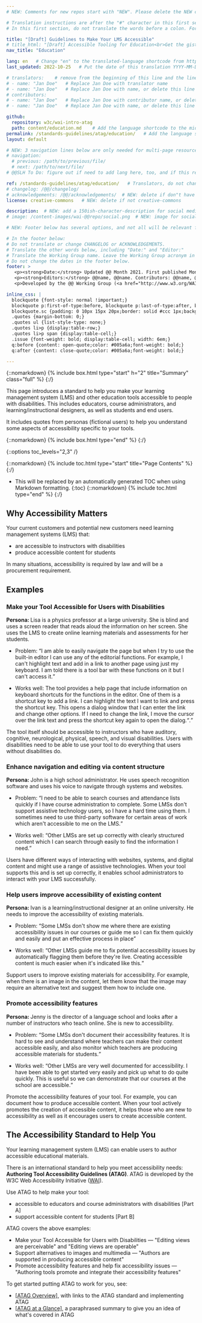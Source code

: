 ```yaml
---
# NEW: Comments for new repos start with "NEW". Please delete the NEW comments. Leave the other comments for translators. Also, search for @@s to replace. For multi-page resources and other frontmatter info, see: https://wai-website-theme.netlify.app/writing/frontmatter/

# Translation instructions are after the "#" character in this first section. They are comments that do not show up in the web page. You do not need to translate the instructions after #.
# In this first section, do not translate the words before a colon. For example, do not translate "title:". Do translate the text after "title:".

title: "[Draft] Guidelines to Make Your LMS Accessible"
# title_html: "[Draft] Accessible Tooling for Education<br>Get the gist of what your tool needs to support accessible education"
nav_title: "Education"

lang: en   # Change "en" to the translated-language shortcode from https://www.iana.org/assignments/language-subtag-registry/language-subtag-registry
last_updated: 2022-10-25   # Put the date of this translation YYYY-MM-DD (with month in the middle)

# translators:    # remove from the beginning of this line and the lines below: "# " (the hash sign and the space)
# - name: "Jan Doe"   # Replace Jan Doe with translator name
# - name: "Jan Doe"   # Replace Jan Doe with name, or delete this line if not multiple translators
# contributors:
# - name: "Jan Doe"   # Replace Jan Doe with contributor name, or delete this line if none
# - name: "Jan Doe"   # Replace Jan Doe with name, or delete this line if not multiple contributors

github:
  repository: w3c/wai-intro-atag
  path: content/education.md    # Add the language shortcode to the middle of the filename, for example: content/index.fr.md
permalink: /standards-guidelines/atag/education/   # Add the language shortcode to the end, with no slash at end, for example: /link/to/page/fr
layout: default

# NEW: 3 navigation lines below are only needed for multi-page resources where you have previous and next at the bottom. If so, un-comment them; otherwise delete these lines.
# navigation:
  # previous: /path/to/previous/file/
  # next: /path/to/next/file/
# @@SLH To Do: figure out if need to add lang here, too, and if this replaces "order" from older resources?

ref: /standards-guidelines/atag/education/   # Translators, do not change this
# changelog: /@@/changelog/ 
# acknowledgements: /@@/acknowledgements/  # NEW: delete if don"t have a separate acknowledgements page. And delete it in the footer below.
license: creative-commons   # NEW: delete if not creative-commons

description:  # NEW: add a 150ish-character-description for social media   # translate the description
# image: /content-images/wai-@@repo/social.png  # NEW: image for social media

# NEW: Footer below has several options, and not all will be relevant for specific pages. (Ask Shawn if questions.)

# In the footer below:
# Do not translate or change CHANGELOG or ACKNOWLEDGEMENTS.
# Translate the other words below, including "Date:" and "Editor:"
# Translate the Working Group name. Leave the Working Group acronym in English.
# Do not change the dates in the footer below.
footer: >
   <p><strong>Date:</strong> Updated @@ Month 2021. First published Month 20@@. CHANGELOG.</p>
   <p><strong>Editors:</strong> @@name, @@name. Contributors: @@name, @@name, and <a href="https://www.w3.org/groups/wg/@@wg/participants">participants of the @@WG</a>. ACKNOWLEDGEMENTS lists contributors and credits.</p>
   <p>Developed by the @@ Working Group (<a href="http://www.w3.org/WAI/@@/">@@WG</a>). Developed as part of the <a href="https://www.w3.org/WAI/@@/">WAI-@@ project</a>, @@co-funded by the European Commission.</p>

inline_css: |
  blockquote {font-style: normal !important;}
  blockquote p:first-of-type:before, blockquote p:last-of-type:after, blockquote dl:last-of-type:after {content: '' !important;margin-left: 0 !important;}
  blockquote.sc {padding: 0 10px 15px 20px;border: solid #ccc 1px;background: #f0f0f0;color: #000; margin: 0;}
  .quotes {margin-bottom: 0;}
  .quotes ul {list-style-type: none;}
  .quotes li>p {display:table-row;}
  .quotes li>p span {display:table-cell;}
  .issue {font-weight: bold; display:table-cell; width: 6em;}
  q:before {content: open-quote;color: #005a6a;font-weight: bold;}
  q:after {content: close-quote;color: #005a6a;font-weight: bold;}

---
```


{::nomarkdown}
{% include box.html type="start" h="2" title="Summary" class="full" %}
{:/}

This page introduces a standard to help you make your learning management system (LMS) and other education  tools accessible to people with disabilities. This includes educators, course administrators, and learning/instructional designers, as well as students and end users.

It includes quotes from personas (fictional users) to help you understand some aspects of accessibility specific to your tools.

{::nomarkdown}
{% include box.html type="end" %}
{:/}

{::options toc_levels="2,3" /}

{::nomarkdown}
{% include toc.html type="start" title="Page Contents" %}
{:/}

- This will be replaced by an automatically generated TOC when using Markdown formatting.
{:toc}
{::nomarkdown}
{% include toc.html type="end" %}
{:/}

## Why Accessibility Matters

Your current customers and potential new customers need learning management systems (LMS) that:

* are accessible to instructors with disabilities
* produce accessible content for students

In many situations, accessibility is required by law and will be a procurement requirement.

## Examples

### Make your Tool Accessible for Users with Disabilities

<p class="persona"><strong>Persona: </strong>Lisa is a physics professor at a large university. She is blind and uses a screen reader that reads aloud the information on her screen. She uses the LMS to create online learning materials and assessments for her students.</p>
<div class="quotes">
  <ul>
    <li>
      <p><span class="issue">Problem: </span><span><q>I am able to easily navigate the page but when I try to use the built-in editor I can use any of the editorial functions. For example, I can't highlight text and add in a link to another page using just my keyboard. I am told there is a tool bar with these functions on it but I can't access it.</q></span></p>
    </li>
    <li>
      <p><span class="issue">Works well: The tool provides a help page that include information on keyboard shortcuts for the functions in the editor. One of them is a shortcut key to add a link. I can highlight the text I want to link and press the shortcut key. This opens a dialog window that I can enter the link and change other options. If I need to change the link, I move the cursor over the link text and press the shortcut key again to open the dialog.</span><span><q>.</q></span></p>
    </li>
  </ul>
</div>

The tool itself should be accessible to instructors who have auditory, cognitive, neurological, physical, speech, and visual disabilities. Users with disabilities need to be able to use your tool to do everything that users without disabilities do.

### Enhance navigation and editing via content structure

<p class="persona"><strong>Persona: </strong>John is a high school administrator. He uses speech recognition software and uses his voice to navigate through systems and websites.</p>

<div class="quotes">
  <ul>
    <li>
      <p><span class="issue">Problem: </span><span><q>I need to be able to search courses and attendance lists quickly if I have course administration to complete. Some LMSs don't support assistive technology users, so I have a hard time using them. I sometimes need to use third-party software for certain areas of work which aren't accessible to me on the LMS.</q></span></p>
    </li>
    <li>
      <p><span class="issue">Works well: </span><span><q>Other LMSs are set up correctly with clearly structured content which I can search through easily to find the information I need.</q></span></p>
    </li>
  </ul>
</div>

Users have different ways of interacting with websites, systems, and digital content and might use a range of assistive technologies. When your tool supports this and is set up correctly, it enables school administrators to interact with your LMS successfully. 


### Help users improve accessibility of existing content

<p class="persona"><strong>Persona: </strong>Ivan is a learning/instructional designer at an online university. He needs to improve the accessibility of existing materials.</p>
<div class="quotes">
  <ul>
    <li>
      <p><span class="issue">Problem: </span><span><q>Some LMSs don't show me where there are existing accessibility issues in our courses or guide me so I can fix them quickly and easily and put an effective process in place</q></span></p>
    </li>
    <li>
      <p><span class="issue">Works well: </span><span><q>Other LMSs guide me to fix potential accessibility issues by automatically flagging them before they're live. Creating accessible content is much easier when it's indicated like this.</q></span></p>
    </li>
  </ul>
</div>

Support users to improve existing materials for accessibility. For example, when there is an image in the content, let them know that the image may require an alternative text and suggest them how to include one.

### Promote accessibility features

<p class="persona"><strong>Persona: </strong>Jenny is the director of a language school and looks after a number of instructors who teach online. She is new to accessibility.</p>
<div class="quotes">
  <ul>
    <li>
      <p><span class="issue">Problem: </span><span><q>Some LMSs don't document their accessibility features. It is hard to see and understand where teachers can make their content accessible easily, and also monitor which teachers are producing accessible materials for students.</q></span></p>
    </li>
    <li>
      <p><span class="issue">Works well: </span><span><q>Other LMSs are very well documented for accessibility. I have been able to get started very easily and pick up what to do quite quickly. This is useful so we can demonstrate that our courses at the school are accessible.</q></span></p>
    </li>
  </ul>
</div>

Promote the accessibility features of your tool. For example, you can document how to produce accessible content. When your tool actively promotes the creation of accessible content, it helps those who are new to accessibility as well as it encourages users to create accessible content.

## The Accessibility Standard to Help You

Your learning management system (LMS) can enable users to author accessible educational materials.

There is an international standard to help you meet accessibility needs: **Authoring Tool Accessibility Guidelines (ATAG)**. ATAG is developed by the W3C Web Accessibility Initiative ([WAI](/WAI/)).

Use ATAG to help make your tool:
* accessible to educators and course administrators with disabilities [Part A]
* support accessible content for students [Part B]

ATAG covers the above examples:

* Make your Tool Accessible for Users with Disabilities &mdash; "Editing views are perceivable" and "Editing views are operable"
* Support alternatives to images and multimedia &mdash; "Authors are supported in producing accessible content"
* Promote accessibility features and help fix accessibility issues &mdash; "Authoring tools promote and integrate their accessibility features"

To get started putting ATAG to work for you, see:
* [[ATAG Overview]](/standards-guidelines/atag/), with links to the ATAG standard and implementing ATAG
* [[ATAG at a Glance]](/standards-guidelines/atag/glance/), a paraphrased summary to give you an idea of what's covered in ATAG

